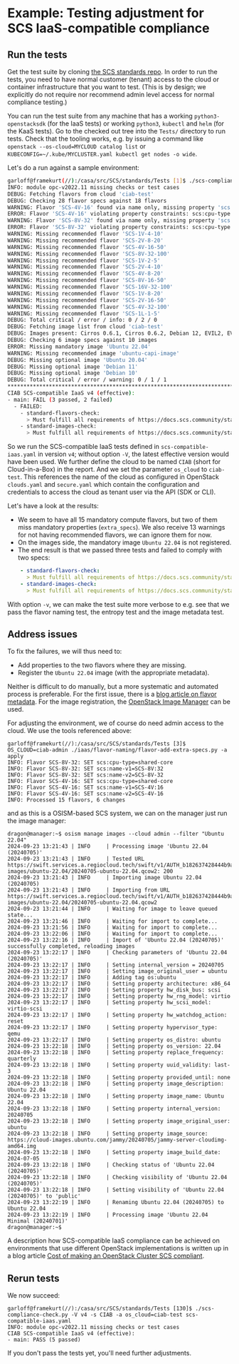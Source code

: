 # Example: Testing adjustment for SCS IaaS-compatible compliance

## Run the tests

Get the test suite by cloning [the SCS standards repo](https://github.com/SovereignCloudStack/standards/).
In order to run the tests, you need to have normal customer (tenant) access to the cloud or
container infrastructure that you want to test. (This is by design; we explicitly do not
require nor recommend admin level access for normal compliance testing.)

You can run the test suite from any machine that has a working `python3-openstacksdk` (for the
IaaS tests) or working `python3`, `kubectl` and `helm` (for the KaaS tests). Go to the
checked out tree into the `Tests/` directory to run tests. Check that the tooling works,
e.g. by issuing a command like `openstack --os-cloud=MYCLOUD catalog list` or
`KUBECONFIG=~/.kube/MYCLUSTER.yaml kubectl get nodes -o wide`.

Let's do a run against a sample environment:
```bash
garloff@framekurt(//):/casa/src/SCS/standards/Tests [1]$ ./scs-compliance-check.py -V v4 -s CIAB -a os_cloud=ciab-test scs-compatible-iaas.yaml
INFO: module opc-v2022.11 missing checks or test cases
DEBUG: Fetching flavors from cloud 'ciab-test'
DEBUG: Checking 28 flavor specs against 18 flavors
WARNING: Flavor 'SCS-4V-16' found via name only, missing property 'scs:name-v2'
ERROR: Flavor 'SCS-4V-16' violating property constraints: scs:cpu-type: None should be 'shared-core'; scs:name-v1: None should be 'SCS-4V:16'; scs:name-v2: None should be 'SCS-4V-16'
WARNING: Flavor 'SCS-8V-32' found via name only, missing property 'scs:name-v2'
ERROR: Flavor 'SCS-8V-32' violating property constraints: scs:cpu-type: None should be 'shared-core'; scs:name-v1: None should be 'SCS-8V:32'; scs:name-v2: None should be 'SCS-8V-32'
WARNING: Missing recommended flavor 'SCS-1V-4-10'
WARNING: Missing recommended flavor 'SCS-2V-8-20'
WARNING: Missing recommended flavor 'SCS-4V-16-50'
WARNING: Missing recommended flavor 'SCS-8V-32-100'
WARNING: Missing recommended flavor 'SCS-1V-2-5'
WARNING: Missing recommended flavor 'SCS-2V-4-10'
WARNING: Missing recommended flavor 'SCS-4V-8-20'
WARNING: Missing recommended flavor 'SCS-8V-16-50'
WARNING: Missing recommended flavor 'SCS-16V-32-100'
WARNING: Missing recommended flavor 'SCS-1V-8-20'
WARNING: Missing recommended flavor 'SCS-2V-16-50'
WARNING: Missing recommended flavor 'SCS-4V-32-100'
WARNING: Missing recommended flavor 'SCS-1L-1-5'
DEBUG: Total critical / error / info: 0 / 2 / 0
DEBUG: Fetching image list from cloud 'ciab-test'
DEBUG: Images present: Cirros 0.6.1, Cirros 0.6.2, Debian 12, EVIL2, EVIL3, Ubuntu 22.04 Minimal, disk-bf.qcow2, disk-vmdk.vmdk, openSUSE 15.5, openSUSE 15.6
DEBUG: Checking 6 image specs against 10 images
ERROR: Missing mandatory image 'Ubuntu 22.04'
WARNING: Missing recommended image 'ubuntu-capi-image'
DEBUG: Missing optional image 'Ubuntu 20.04'
DEBUG: Missing optional image 'Debian 11'
DEBUG: Missing optional image 'Debian 10'
DEBUG: Total critical / error / warning: 0 / 1 / 1
********************************************************************************
CIAB SCS-compatible IaaS v4 (effective):
- main: FAIL (3 passed, 2 failed)
  - FAILED:
    - standard-flavors-check:
      > Must fulfill all requirements of https://docs.scs.community/standards/scs-0103-v1-standard-flavors
    - standard-images-check:
      > Must fulfill all requirements of https://docs.scs.community/standards/scs-0104-v1-standard-images
```

So we run the SCS-compatible IaaS tests defined in `scs-compatible-iaas.yaml` in version `v4`; without option `-V`,
the latest effective version would have been used. We further define the cloud to be named `CIAB` (short for
Cloud-in-a-Box) in the report. And we set the parameter `os_cloud` to `ciab-test`. This references the
name of the cloud as configured in OpenStack `clouds.yaml` and `secure.yaml` which contain the configuration
and credentials to access the cloud as tenant user via the API (SDK or CLI).

Let's have a look at the results:

* We seem to have all 15 mandatory compute flavors, but two of them miss mandatory properties (`extra_specs`).
  We also receive 13 warnings for not having recommended flavors, we can ignore them for now.
* On the images side, the mandatory image `Ubuntu 22.04` is not registered.
* The end result is that we passed three tests and failed to comply with two specs:
```yaml
    - standard-flavors-check:
      > Must fulfill all requirements of https://docs.scs.community/standards/scs-0103-v1-standard-flavors
    - standard-images-check:
      > Must fulfill all requirements of https://docs.scs.community/standards/scs-0104-v1-standard-images
```

With option `-v`, we can make the test suite more verbose to e.g. see that we pass the flavor naming test,
the entropy test and the image metadata test.

## Address issues

To fix the failures, we will thus need to:
* Add properties to the two flavors where they are missing.
* Register the `Ubuntu 22.04` image (with the appropriate metadata).

Neither is difficult to do manually, but a more systematic and automated process is preferable.
For the first issue, there is a [blog article on flavor metadata](https://scs.community/de/tech/2024/08/20/flavor-extra-specs-compliance/).
For the image registration, the [OpenStack Image Manager](https://github.com/osism/openstack-image-manager) can be used.

For adjusting the environment, we of course do need admin access to the cloud.
We use the tools referenced above:

```shell
garloff@framekurt(//):/casa/src/SCS/standards/Tests [3]$ OS_CLOUD=ciab-admin ./iaas/flavor-naming/flavor-add-extra-specs.py -a apply
INFO: Flavor SCS-8V-32: SET scs:cpu-type=shared-core
INFO: Flavor SCS-8V-32: SET scs:name-v1=SCS-8V:32
INFO: Flavor SCS-8V-32: SET scs:name-v2=SCS-8V-32
INFO: Flavor SCS-4V-16: SET scs:cpu-type=shared-core
INFO: Flavor SCS-4V-16: SET scs:name-v1=SCS-4V:16
INFO: Flavor SCS-4V-16: SET scs:name-v2=SCS-4V-16
INFO: Processed 15 flavors, 6 changes
```
and as this is a OSISM-based SCS system, we can on the manager just run the image manager:
```shell
dragon@manager:~$ osism manage images --cloud admin --filter "Ubuntu 22.04"
2024-09-23 13:21:43 | INFO     | Processing image 'Ubuntu 22.04 (20240705)'
2024-09-23 13:21:43 | INFO     | Tested URL https://swift.services.a.regiocloud.tech/swift/v1/AUTH_b182637428444b9aa302bb8d5a5a418c/openstack-images/ubuntu-22.04/20240705-ubuntu-22.04.qcow2: 200
2024-09-23 13:21:43 | INFO     | Importing image Ubuntu 22.04 (20240705)
2024-09-23 13:21:43 | INFO     | Importing from URL https://swift.services.a.regiocloud.tech/swift/v1/AUTH_b182637428444b9aa302bb8d5a5a418c/openstack-images/ubuntu-22.04/20240705-ubuntu-22.04.qcow2
2024-09-23 13:21:44 | INFO     | Waiting for image to leave queued state...
2024-09-23 13:21:46 | INFO     | Waiting for import to complete...
2024-09-23 13:21:56 | INFO     | Waiting for import to complete...
2024-09-23 13:22:06 | INFO     | Waiting for import to complete...
2024-09-23 13:22:16 | INFO     | Import of 'Ubuntu 22.04 (20240705)' successfully completed, reloading images
2024-09-23 13:22:17 | INFO     | Checking parameters of 'Ubuntu 22.04 (20240705)'
2024-09-23 13:22:17 | INFO     | Setting internal_version = 20240705
2024-09-23 13:22:17 | INFO     | Setting image_original_user = ubuntu
2024-09-23 13:22:17 | INFO     | Adding tag os:ubuntu
2024-09-23 13:22:17 | INFO     | Setting property architecture: x86_64
2024-09-23 13:22:17 | INFO     | Setting property hw_disk_bus: scsi
2024-09-23 13:22:17 | INFO     | Setting property hw_rng_model: virtio
2024-09-23 13:22:17 | INFO     | Setting property hw_scsi_model: virtio-scsi
2024-09-23 13:22:17 | INFO     | Setting property hw_watchdog_action: reset
2024-09-23 13:22:17 | INFO     | Setting property hypervisor_type: qemu
2024-09-23 13:22:17 | INFO     | Setting property os_distro: ubuntu
2024-09-23 13:22:18 | INFO     | Setting property os_version: 22.04
2024-09-23 13:22:18 | INFO     | Setting property replace_frequency: quarterly
2024-09-23 13:22:18 | INFO     | Setting property uuid_validity: last-3
2024-09-23 13:22:18 | INFO     | Setting property provided_until: none
2024-09-23 13:22:18 | INFO     | Setting property image_description: Ubuntu 22.04
2024-09-23 13:22:18 | INFO     | Setting property image_name: Ubuntu 22.04
2024-09-23 13:22:18 | INFO     | Setting property internal_version: 20240705
2024-09-23 13:22:18 | INFO     | Setting property image_original_user: ubuntu
2024-09-23 13:22:18 | INFO     | Setting property image_source: https://cloud-images.ubuntu.com/jammy/20240705/jammy-server-cloudimg-amd64.img
2024-09-23 13:22:18 | INFO     | Setting property image_build_date: 2024-07-05
2024-09-23 13:22:18 | INFO     | Checking status of 'Ubuntu 22.04 (20240705)'
2024-09-23 13:22:18 | INFO     | Checking visibility of 'Ubuntu 22.04 (20240705)'
2024-09-23 13:22:18 | INFO     | Setting visibility of 'Ubuntu 22.04 (20240705)' to 'public'
2024-09-23 13:22:19 | INFO     | Renaming Ubuntu 22.04 (20240705) to Ubuntu 22.04
2024-09-23 13:22:19 | INFO     | Processing image 'Ubuntu 22.04 Minimal (20240701)'
dragon@manager:~$
```

A description how SCS-compatible IaaS compliance can be achieved on environments that use different
OpenStack implementations is written up in a blog article
[Cost of making an OpenStack Cluster SCS compliant](https://scs.community/de/2024/05/13/cost-of-making-an-openstack-cluster-scs-compliant/).


## Rerun tests

We now succeed:
```shell
garloff@framekurt(//):/casa/src/SCS/standards/Tests [130]$ ./scs-compliance-check.py -V v4 -s CIAB -a os_cloud=ciab-test scs-compatible-iaas.yaml
INFO: module opc-v2022.11 missing checks or test cases
CIAB SCS-compatible IaaS v4 (effective):
- main: PASS (5 passed)
```

If you don't pass the tests yet, you'll need further adjustments.
